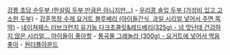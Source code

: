 <a href="https://www.oasis.co.kr/product/detail/77472?categoryId=" rel="noopener" class="external-link" target="_blank"><u>강릉 초당 순두부 (한살림 두부 만큼은 아니지만...)</u></a>
		- <a href="https://www.oasis.co.kr/product/detail/2621?categoryId=" rel="noopener" class="external-link" target="_blank"><u>우리콩 솔잎 두부 (가성비 있고 고소한 두부)</u></a>
		- <a href="https://www.oasis.co.kr/product/detail/67002?categoryId=" rel="noopener" class="external-link" target="_blank"><u>강훈목장 수제 요거트 블루베리 (아이들간식, 과일 시리얼 넣어서 주면 뚝딱)</u></a>
		- <a href="https://www.oasis.co.kr/product/detail/29594?categoryId=" rel="noopener" class="external-link" target="_blank"><u>네이쳐패스 러브크런치 유기농 다크초콜릿&레드베리(325g) - 넘 맛난데 건강하지 않은 시리얼... 아이들이 좋아할</u></a>
		- <a href="https://www.oasis.co.kr/product/detail/47814?categoryId=" rel="noopener" class="external-link" target="_blank"><u>통곡물 그래놀라 (300g) - 요거트에 넣어서 먹음 좋아</u></a>
		- <a href="https://www.oasis.co.kr/product/detail/35196?categoryId=" rel="noopener" class="external-link" target="_blank"><u>원더풀아몬드</u></a>